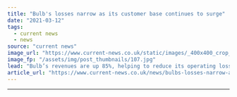 ```yaml
---
title: "Bulb's losses narrow as its customer base continues to surge"
date: "2021-03-12"
tags: 
  - current news
  - news
source: "current news"
image_url: "https://www.current-news.co.uk/static/images/_400x400_crop_center-center/Bulb-Brighton-sign-Credit-Bulb.jpg"
image_fp: "/assets/img/post_thumbnails/107.jpg"
lead: "​Bulb’s revenues are up 85%, helping to reduce its operating losses to £59 million as its customer base surges."
article_url: "https://www.current-news.co.uk/news/bulbs-losses-narrow-as-its-customer-base-continues-to-surge?utm_source=rss-feeds&utm_medium=rss&utm_campaign=rss"
---
```


---
